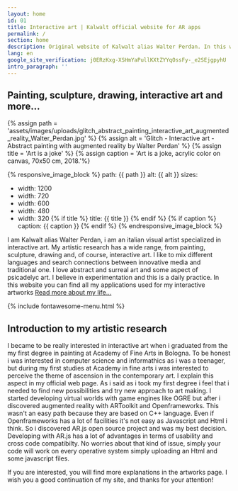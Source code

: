 ```yaml
---
layout: home
id: 01
title: Interactive art | Kalwalt official website for AR apps
permalink: /
section: home
description: Original website of Kalwalt alias Walter Perdan. In this website are stored all my augmented reality applications for interactive art.
lang: en
google_site_verification: j0ERzKxg-XSHmYaPullKXtZYYqOssFy-_e2SEjgpyhU
intro_paragraph: ''
---
```


## Painting, sculpture, drawing, interactive art and more...

{% assign path = 'assets/images/uploads/glitch_abstract_painting_interactive_art_augmented_reality_Walter_Perdan.jpg' %}
{% assign alt = 'Glitch - Interactive art - Abstract painting with augmented reality by Walter Perdan' %}
{% assign title = 'Art is a joke' %}
{% assign caption = 'Art is a joke, acrylic color on canvas, 70x50 cm, 2018.'%}

{% responsive_image_block %}
  path: {{ path }}
  alt: {{ alt }}
  sizes:
   - width: 1200
   - width: 720
   - width: 600
   - width: 480
   - width: 320
  {% if title %}
  title: {{ title }}
  {% endif %}
  {% if caption %}
  caption: {{ caption }}
  {% endif %}
{% endresponsive_image_block %}

I am Kalwalt alias Walter Perdan, i am an italian visual artist specialized in interactive art. My artistic research has a wide range, from painting, sculpture, drawing and, of course, interactive art.
I like to mix different languages and search connections between innovative media and traditional one. I love abstract and surreal art and some aspect of psicadelyc art. I believe in experimentation and this is a daily practice.
In this website you can find all my applications used for my interactive artworks [Read more about my life...](/about)

{% include fontawesome-menu.html %}

## Introduction to my artistic research

<amp-youtube data-videoid="moG_76T_Jv0" layout="responsive" width="480" height="270"></amp-youtube>

I became to be really interested in interactive art when i graduated from the my first degree in painting at Academy of Fine Arts in Bologna. To be honest i was interested in computer science and informathics as i was a teenager, but during my first studies at Academy in fine arts i was interested to perceive the theme of ascension in the contemporary art. I explain this aspect in my official web page. As i said as i took my first degree i feel that i needed to find new possibilities and try new approach to art making. I started developing virtual worlds with game engines like OGRE but after i discovered augmented reality with ARToolkit and Openframeworks. This wasn't an easy path because they are based on C++ language. Even if Openframeworks has a lot of facilities it's not easy as Javascript and Html i think. So i discovered AR.js open source project and was my best decision. Developing with AR.js has a lot of advantages in terms of usability and cross code compatibilty. No worries about that kind of issue, simply your code will work on every operative system simply uploading an Html and some javascript files.

If you are interested, you will find more explanations in the artworks page. I wish you a good continuation of my site, and thanks for your attention!
